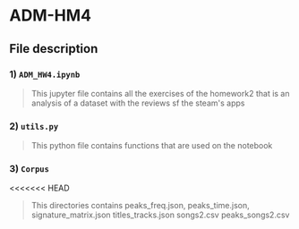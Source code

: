 # ADM-HM4
## File description
### 1) `ADM_HW4.ipynb` 
> This jupyter file contains all the exercises of the homework2 that is an analysis of a dataset with the reviews sf the steam's apps
### 2) `utils.py`
> This python file contains functions that are used on the notebook 
### 3) `Corpus` 
<<<<<<< HEAD
> This directories contains peaks_freq.json, peaks_time.json, signature_matrix.json titles_tracks.json songs2.csv peaks_songs2.csv
